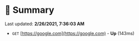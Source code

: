 # 📖 Summary
Last updated: **2/26/2021, 7:36:03 AM**

- `GET` [https://google.com](https://google.com) - **Up** (143ms)
